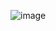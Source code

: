 ![image](https://user-images.githubusercontent.com/78935540/229334863-c1e88e39-6dad-4c01-9b3f-55101a4dbe47.png)

  
